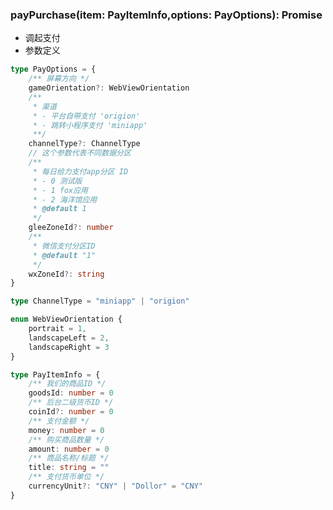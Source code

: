 ### **payPurchase(item: PayItemInfo,options: PayOptions): Promise**
- 调起支付
- 参数定义

```typescript
type PayOptions = {
	/** 屏幕方向 */
	gameOrientation?: WebViewOrientation
	/**
	 * 渠道
	 * - 平台自带支付 'origion'
	 * - 跳转小程序支付 'miniapp'
	 **/
	channelType?: ChannelType
	// 这个参数代表不同数据分区
	/**
	 * 每日给力支付app分区 ID
	 * - 0 测试版
	 * - 1 fox应用
	 * - 2 海洋馆应用
	 * @default 1
	 */
	gleeZoneId?: number
	/**
	 * 微信支付分区ID
	 * @default "1"
	 */
	wxZoneId?: string
}

```


```typescript
type ChannelType = "miniapp" | "origion"

```


```typescript
enum WebViewOrientation {
	portrait = 1,
	landscapeLeft = 2,
	landscapeRight = 3
}

```


```typescript
type PayItemInfo = {
	/** 我们的商品ID */
	goodsId: number = 0
	/** 后台二级货币ID */
	coinId?: number = 0
	/** 支付金额 */
	money: number = 0
	/** 购买商品数量 */
	amount: number = 0
	/** 商品名称/标题 */
	title: string = ""
	/** 支付货币单位 */
	currencyUnit?: "CNY" | "Dollor" = "CNY"
}

```

